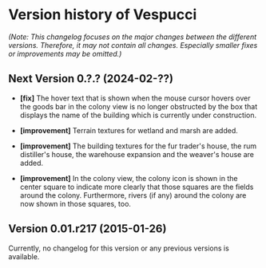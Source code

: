 # Version history of Vespucci

_(Note: This changelog focuses on the major changes between the different
versions. Therefore, it may not contain all changes. Especially smaller fixes or
improvements may be omitted.)_

## Next Version 0.?.? (2024-02-??)

* __[fix]__
  The hover text that is shown when the mouse cursor hovers over the goods bar
  in the colony view is no longer obstructed by the box that displays the name
  of the building which is currently under construction.

* __[improvement]__
  Terrain textures for wetland and marsh are added.

* __[improvement]__
  The building textures for the fur trader's house, the rum distiller's house,
  the warehouse expansion and the weaver's house are added.

* __[improvement]__
  In the colony view, the colony icon is shown in the center square to indicate
  more clearly that those squares are the fields around the colony. Furthermore,
  rivers (if any) around the colony are now shown in those squares, too.

## Version 0.01.r217 (2015-01-26)

Currently, no changelog for this version or any previous versions is available.
